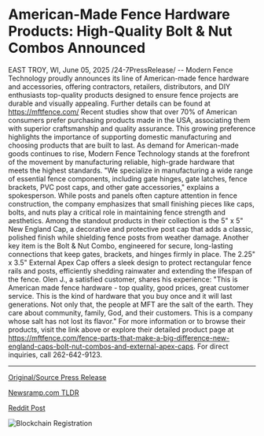 # American-Made Fence Hardware Products: High-Quality Bolt &amp; Nut Combos Announced

EAST TROY, WI, June 05, 2025 /24-7PressRelease/ -- Modern Fence Technology proudly announces its line of American-made fence hardware and accessories, offering contractors, retailers, distributors, and DIY enthusiasts top-quality products designed to ensure fence projects are durable and visually appealing.  Further details can be found at https://mftfence.com/  Recent studies show that over 70% of American consumers prefer purchasing products made in the USA, associating them with superior craftsmanship and quality assurance. This growing preference highlights the importance of supporting domestic manufacturing and choosing products that are built to last. As demand for American-made goods continues to rise, Modern Fence Technology stands at the forefront of the movement by manufacturing reliable, high-grade hardware that meets the highest standards.  "We specialize in manufacturing a wide range of essential fence components, including gate hinges, gate latches, fence brackets, PVC post caps, and other gate accessories," explains a spokesperson. While posts and panels often capture attention in fence construction, the company emphasizes that small finishing pieces like caps, bolts, and nuts play a critical role in maintaining fence strength and aesthetics.  Among the standout products in their collection is the 5" x 5" New England Cap, a decorative and protective post cap that adds a classic, polished finish while shielding fence posts from weather damage.  Another key item is the Bolt & Nut Combo, engineered for secure, long-lasting connections that keep gates, brackets, and hinges firmly in place. The 2.25" x 3.5" External Apex Cap offers a sleek design to protect rectangular fence rails and posts, efficiently shedding rainwater and extending the lifespan of the fence.  Olen J., a satisfied customer, shares his experience: "This is American made fence hardware - top quality, good prices, great customer service. This is the kind of hardware that you buy once and it will last generations. Not only that, the people at MFT are the salt of the earth. They care about community, family, God, and their customers. This is a company whose salt has not lost its flavor."  For more information or to browse their products, visit the link above or explore their detailed product page at https://mftfence.com/fence-parts-that-make-a-big-difference-new-england-caps-bolt-nut-combos-and-external-apex-caps. For direct inquiries, call 262-642-9123. 

---

[Original/Source Press Release](https://www.24-7pressrelease.com/press-release/523523/american-made-fence-hardware-products-high-quality-bolt-nut-combos-announced)
                    

[Newsramp.com TLDR](https://newsramp.com/curated-news/modern-fence-technology-champions-american-made-quality-in-fence-hardware/a8e20c1a28f3d9cf5a87a9534d2797c6) 

 



[Reddit Post](https://www.reddit.com/r/newsramp/comments/1l3t1sg/modern_fence_technology_champions_americanmade/) 



![Blockchain Registration](https://cdn.newsramp.app/24-7PressRelease/qrcode/256/5/diveshyw.webp)